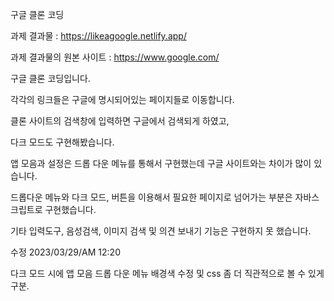 구글 클론 코딩

과제 결과물 : https://likeagoogle.netlify.app/

과제 결과물의 원본 사이트 : https://www.google.com/

구글 클론 코딩입니다.

각각의 링크들은 구글에 명시되어있는 페이지들로 이동합니다.

클론 사이트의 검색창에 입력하면 구글에서 검색되게 하였고, 

다크 모드도 구현해봤습니다.

앱 모음과 설정은 드롭 다운 메뉴를 통해서 구현했는데 구글 사이트와는 차이가 많이 있습니다.

드롭다운 메뉴와 다크 모드, 버튼을 이용해서 필요한 페이지로 넘어가는 부분은 자바스크립트로 구현했습니다.

기타 입력도구, 음성검색, 이미지 검색 및 의견 보내기 기능은 구현하지 못 했습니다.



수정 2023/03/29/AM 12:20

다크 모드 시에 앱 모음 드롭 다운 메뉴 배경색 수정 및 css 좀 더 직관적으로 볼 수 있게 구분.